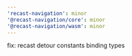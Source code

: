 ```yaml
---
'recast-navigation': minor
'@recast-navigation/core': minor
'@recast-navigation/wasm': minor
---
```


fix: recast detour constants binding types
